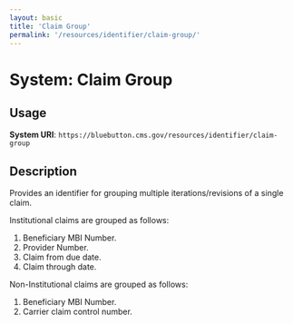 ```yaml
---
layout: basic
title: 'Claim Group'
permalink: '/resources/identifier/claim-group/'
---
```

# System: Claim Group

## Usage

**System URI**: `https://bluebutton.cms.gov/resources/identifier/claim-group`

## Description

Provides an identifier for grouping multiple iterations/revisions of a single claim.

Institutional claims are grouped as follows:
1. Beneficiary MBI Number.
2. Provider Number.
3. Claim from due date.
4. Claim through date. 


Non-Institutional claims are grouped as follows:
1. Beneficiary MBI Number.
2. Carrier claim control number. 

